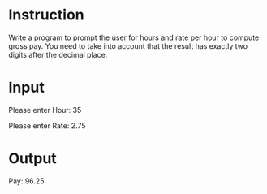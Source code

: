 # Instruction
Write a program to prompt the user for hours and rate per hour to compute gross pay.
You need to take into account that the result has exactly two digits after the decimal place.

# Input
Please enter Hour: 35

Please enter Rate: 2.75

# Output
Pay: 96.25
